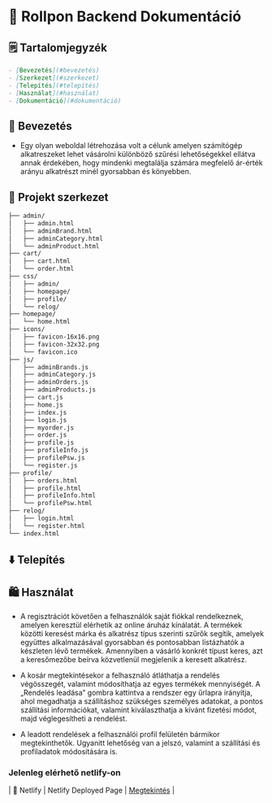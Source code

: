 # 📒 RolIpon Backend Dokumentáció

## 🗒️ Tartalomjegyzék
```markdown
- [Bevezetés](#bevezetés)
- [Szerkezet](#szerkezet)
- [Telepítés](#telepítés)
- [Használat](#használat)
- [Dokumentáció](#dokumentáció)
```
## 🏪 Bevezetés
- Egy olyan weboldal létrehozása volt a célunk amelyen számítógép alkatreszeket lehet vásárolni különböző szűrési lehetőségekkel ellátva annak érdekében, hogy mindenki megtalálja számára megfelelő ár-érték arányu alkatrészt minél gyorsabban és könyebben.

## 📁 Projekt szerkezet

```markdown
├── admin/
│   ├── admin.html
│   ├── adminBrand.html
│   ├── adminCategory.html
│   └── adminProduct.html
├── cart/
│   ├── cart.html
│   └── order.html
├── css/
│   ├── admin/
│   ├── homepage/
│   ├── profile/
│   └── relog/
├── homepage/
│   └── home.html
├── icons/
│   ├── favicon-16x16.png
│   ├── favicon-32x32.png
│   └── favicon.ico
├── js/
│   ├── adminBrands.js
│   ├── adminCategory.js
│   ├── adminOrders.js
│   ├── adminProducts.js
│   ├── cart.js
│   ├── home.js
│   ├── index.js
│   ├── login.js
│   ├── myorder.js
│   ├── order.js
│   ├── profile.js
│   ├── profileInfo.js
│   ├── profilePsw.js
│   └── register.js
├── profile/
│   ├── orders.html
│   ├── profile.html
│   ├── profileInfo.html
│   └── profilePsw.html
├── relog/
│   ├── login.html
│   └── register.html
└── index.html
```

## ⬇️ Telepítés

## 🛍️ Használat 
- A regisztrációt követően a felhasználók saját fiókkal rendelkeznek, amelyen keresztül elérhetik az online áruház kínálatát. A termékek közötti keresést márka és alkatrész típus szerinti szűrők segítik, amelyek együttes alkalmazásával gyorsabban és pontosabban listázhatók a készleten lévő termékek. Amennyiben a vásárló konkrét típust keres, azt a keresőmezőbe beírva közvetlenül megjelenik a keresett alkatrész.

- A kosár megtekintésekor a felhasználó átláthatja a rendelés végösszegét, valamint módosíthatja az egyes termékek mennyiségét. A „Rendelés leadása” gombra kattintva a rendszer egy űrlapra irányítja, ahol megadhatja a szállításhoz szükséges személyes adatokat, a pontos szállítási információkat, valamint kiválaszthatja a kívánt fizetési módot, majd véglegesítheti a rendelést.

- A leadott rendelések a felhasználói profil felületén bármikor megtekinthetők. Ugyanitt lehetőség van a jelszó, valamint a szállítási és profiladatok módosítására is. 
### Jelenleg elérhető netlify-on
| 🚀 Netlify | Netlify Deployed Page | [Megtekintés](https://rolipon.netlify.app/) |

